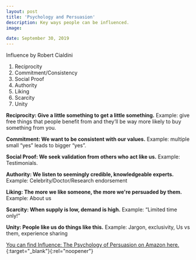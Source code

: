 ```yaml
---
layout: post
title: 'Psychology and Persuasion'
description: Key ways people can be influenced.
image: 

date: September 30, 2019
---
```


Influence by Robert Cialdini
1. Reciprocity
2. Commitment/Consistency
3. Social Proof
4. Authority
5. Liking
6. Scarcity
7. Unity

**Reciprocity: Give a little something to get a little something.**
Example: give free things that people benefit from and they’ll be way more likely to buy something from you.

**Commitment: We want to be consistent with our values.**
Example: multiple small “yes” leads to bigger “yes”.

**Social Proof: We seek validation from others who act like us.**
Example: Testimonials.

**Authority: We listen to seemingly credible, knowledgeable experts.**
Example: Celebrity/Doctor/Research endorsement

**Liking: The more we like someone, the more we're persuaded by them.**
Example: About us

**Scarcity: When supply is low, demand is high.**
Example: “Limited time only!”

**Unity: People like us do things like this.**
Example: Jargon, exclusivity, Us vs them, experience sharing

[You can find Influence: The Psychology of Persuasion on Amazon here.](https://www.amazon.com/dp/B002BD2UUC/){:target="_blank"}{:rel="noopener"}

